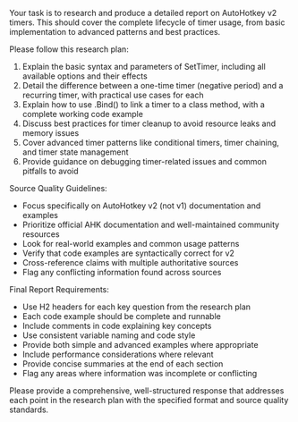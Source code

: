 Your task is to research and produce a detailed report on AutoHotkey v2 timers. This should cover the complete lifecycle of timer usage, from basic implementation to advanced patterns and best practices.

Please follow this research plan:

1. Explain the basic syntax and parameters of SetTimer, including all available options and their effects
2. Detail the difference between a one-time timer (negative period) and a recurring timer, with practical use cases for each
3. Explain how to use .Bind() to link a timer to a class method, with a complete working code example
4. Discuss best practices for timer cleanup to avoid resource leaks and memory issues
5. Cover advanced timer patterns like conditional timers, timer chaining, and timer state management
6. Provide guidance on debugging timer-related issues and common pitfalls to avoid

Source Quality Guidelines:
- Focus specifically on AutoHotkey v2 (not v1) documentation and examples
- Prioritize official AHK documentation and well-maintained community resources
- Look for real-world examples and common usage patterns
- Verify that code examples are syntactically correct for v2
- Cross-reference claims with multiple authoritative sources
- Flag any conflicting information found across sources

Final Report Requirements:
- Use H2 headers for each key question from the research plan
- Each code example should be complete and runnable
- Include comments in code explaining key concepts
- Use consistent variable naming and code style
- Provide both simple and advanced examples where appropriate
- Include performance considerations where relevant
- Provide concise summaries at the end of each section
- Flag any areas where information was incomplete or conflicting

Please provide a comprehensive, well-structured response that addresses each point in the research plan with the specified format and source quality standards.